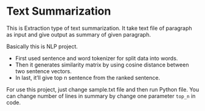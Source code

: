 # Text Summarization

This is Extraction type of text summarization. It take text file of paragraph as input and give output as summary of given paragraph.

Basically this is NLP project. 
* First used sentence and word tokenizer for split data into words. 
* Then it generates similarity matrix by using cosine distance between two sentence vectors. 
* In last, it’ll give top n sentence from the ranked sentence. 

For use this project, just change sample.txt file and then run Python file. You can change number of lines in summary by change one parameter `top_n` in code.
